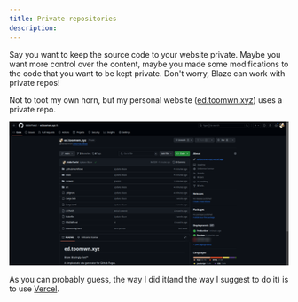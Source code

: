 ```yaml
---
title: Private repositories
description:
---
```

Say you want to keep the source code to your website private. Maybe you want more control over the content, maybe you made some modifications to the code that you want to be kept private. Don't worry, Blaze can work with private repos!

Not to toot my own horn, but my personal website ([ed.toomwn.xyz](https://ed.toomwn.xyz/)) uses a private repo.

![](../assets/ed.toomwn.xyz%20repo.png)

As you can probably guess, the way I did it(and the way I suggest to do it) is to use [Vercel](https://vercel.com/). 